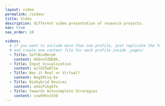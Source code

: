 ```yaml
---
layout: video
permalink: /video/
title: Video
description: different video presentation of research projects. 
nav: true
nav_order: 10

videos:
  # if you want to include more than one profile, just replicate the following block
  # and create one content file for each profile inside _pages/
  - Title: SoftBioMorph
    content: HkEnuYZDb9k,
  - Title: Input Visualization
    content: wilUZ5wbTiw
  - Title: Was it Real or Virtual?
    content: NagIRCvq-Eo
  - Title: Biohybrid Devices
    content: w5ecPikgSTo
  - Title: Towards Autocomplete Strategies
    content: cxwSHXvzSSQ
---
```

